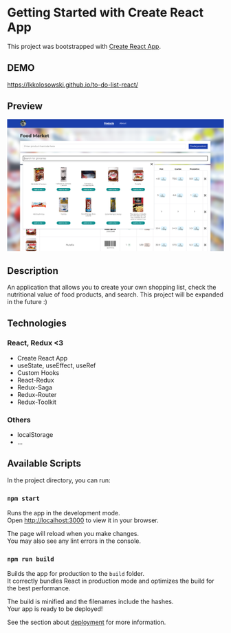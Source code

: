 # Getting Started with Create React App

This project was bootstrapped with [Create React App](https://github.com/facebook/create-react-app).

## DEMO

https://lkkolosowski.github.io/to-do-list-react/

## Preview

![to do list preview](preview.png)

## Description

An application that allows you to create your own shopping list, check the nutritional value of food products, and search. This project will be expanded in the future :)

## Technologies

### React, Redux <3
- Create React App
- useState, useEffect, useRef
- Custom Hooks
- React-Redux
- Redux-Saga
- Redux-Router
- Redux-Toolkit

### Others
- localStorage
- …

## Available Scripts

In the project directory, you can run:

### `npm start`

Runs the app in the development mode.\
Open [http://localhost:3000](http://localhost:3000) to view it in your browser.

The page will reload when you make changes.\
You may also see any lint errors in the console.

### `npm run build`

Builds the app for production to the `build` folder.\
It correctly bundles React in production mode and optimizes the build for the best performance.

The build is minified and the filenames include the hashes.\
Your app is ready to be deployed!

See the section about [deployment](https://facebook.github.io/create-react-app/docs/deployment) for more information.
